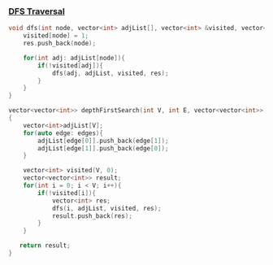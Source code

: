 ### [DFS Traversal](https://www.codingninjas.com/studio/problems/dfs-traversal_8230690?challengeSlug=striver-sde-challenge&leftPanelTab=0)

```cpp
void dfs(int node, vector<int> adjList[], vector<int> &visited, vector<int> &res){
    visited[node] = 1;
    res.push_back(node);

    for(int adj: adjList[node]){
        if(!visited[adj]){
            dfs(adj, adjList, visited, res);
        }
    }
}

vector<vector<int>> depthFirstSearch(int V, int E, vector<vector<int>> &edges)
{
    vector<int>adjList[V];
    for(auto edge: edges){
        adjList[edge[0]].push_back(edge[1]);
        adjList[edge[1]].push_back(edge[0]);
    }

    vector<int> visited(V, 0);
    vector<vector<int>> result;
    for(int i = 0; i < V; i++){
        if(!visited[i]){
            vector<int> res;
            dfs(i, adjList, visited, res);
            result.push_back(res);       
        }
    }

   return result;
}
```